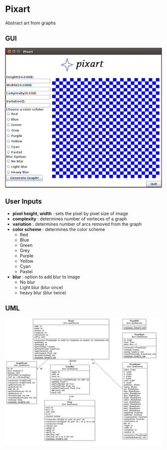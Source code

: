 # Pixart
Abstract art from graphs

## GUI
![GUI](https://github.com/olinminions/Pixart/blob/master/images/gui.png "GUI")

## User Inputs
* **pixel height, width** : sets the pixel by pixel size of image
* **complexity** : determines number of verteces of a graph
* **variation** : determines number of arcs removed from the graph
* **color scheme** : determines the color scheme
	* Red
	* Blue
	* Green
	* Grey
	* Purple
	* Yellow
	* Cyan
	* Pastel
* **blur** : option to add blur to image
	* No blur
	* Light blur (blur once)
	* heavy blur (blur twice)

## UML
![UML](https://github.com/olinminions/Pixart/blob/master/images/UML.png "UML")

